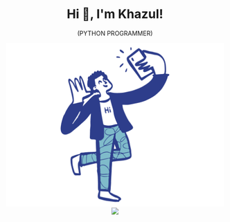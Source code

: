 <h1 align="center">Hi 👋, I'm Khazul!</h1>
<p align="center">(PYTHON PROGRAMMER)</span>
<div align="center">
    <a href="https://www.instagram.com/khazulys">
    <img src="image.png" alt="Sample screenshot" width="600">
</a>
</div>
<div align="center">
   <img src="https://github-readme-stats.vercel.app/api?username=khazulys&&show_icons=true&title_color=ffffff&icon_color=bb2acf&text_color=daf7dc&bg_color=151515">
</div>
